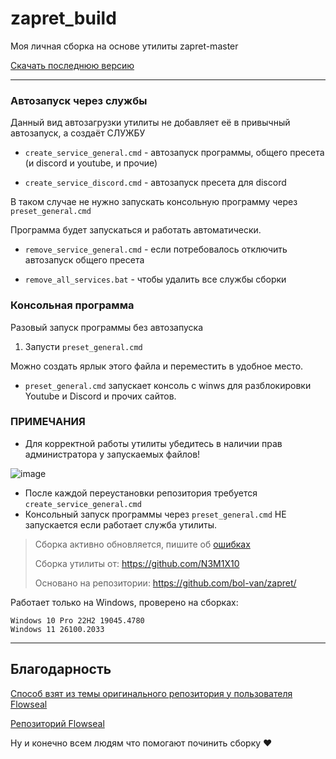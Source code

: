 # zapret_build

Моя личная сборка на основе утилиты zapret-master

[Скачать последнюю версию](https://github.com/N3M1X10/zapret_build/releases)

---

### Автозапуск через службы

Данный вид автозагрузки утилиты не добавляет её в привычный автозапуск, а создаёт СЛУЖБУ

- `create_service_general.cmd` - автозапуск программы, общего пресета (и discord и youtube, и прочие)

- `create_service_discord.cmd` - автозапуск пресета для discord


В таком случае не нужно запускать консольную программу через `preset_general.cmd`

Программа будет запускаться и работать автоматически.


- `remove_service_general.cmd` - если потребовалось отключить автозапуск общего пресета

- `remove_all_services.bat` - чтобы удалить все службы сборки


### Консольная программа

Разовый запуск программы без автозапуска

1. Запусти `preset_general.cmd`

Можно создать ярлык этого файла и переместить в удобное место.

- `preset_general.cmd` запускает консоль с winws для разблокировки Youtube и Discord и прочих сайтов.


### ПРИМЕЧАНИЯ

- Для корректной работы утилиты убедитесь в наличии прав администратора у запускаемых файлов!

![image](https://github.com/user-attachments/assets/5d9cc6fc-aa53-4966-9fc3-87585d9d8b3c)

- После каждой переустановки репозитория требуется `create_service_general.cmd`
- Консольный запуск программы через `preset_general.cmd` НЕ запускается если работает служба утилиты.

> Сборка активно обновляется, пишите об [ошибках](https://github.com/N3M1X10/zapret_build/issues)
> 
> Сборка утилиты от: https://github.com/N3M1X10
> 
> Основано на репозитории: https://github.com/bol-van/zapret/
>

Работает только на Windows, проверено на сборках:
```
Windows 10 Pro 22H2 19045.4780
Windows 11 26100.2033
```

---

## Благодарность

[Способ взят из темы оригинального репозитория у пользователя Flowseal](https://github.com/bol-van/zapret/issues/455#issuecomment-2400503770)

[Репозиторий Flowseal](https://github.com/Flowseal/zapret-discord-youtube)

Ну и конечно всем людям что помогают починить сборку ❤
